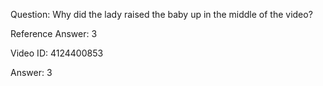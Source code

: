 Question: Why did the lady raised the baby up in the middle of the video?

Reference Answer: 3

Video ID: 4124400853

Answer: 3

